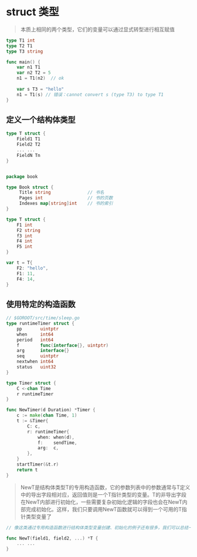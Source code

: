 # struct 类型

> 本质上相同的两个类型，它们的变量可以通过显式转型进行相互赋值

``` go
type T1 int
type T2 T1
type T3 string

func main() {
    var n1 T1
    var n2 T2 = 5
    n1 = T1(n2)  // ok
    
    var s T3 = "hello"
    n1 = T1(s) // 错误：cannot convert s (type T3) to type T1
}
```

## 定义一个结构体类型

``` go
type T struct {
    Field1 T1
    Field2 T2
    ... ...
    FieldN Tn
}  
```

``` go

package book

type Book struct {
     Title string              // 书名
     Pages int                 // 书的页数
     Indexes map[string]int    // 书的索引
}
```

``` go
type T struct {
    F1 int
    F2 string
    f3 int
    F4 int
    F5 int
}

var t = T{
    F2: "hello",
    F1: 11,
    F4: 14,
}

```

## 使用特定的构造函数

```go
// $GOROOT/src/time/sleep.go
type runtimeTimer struct {
    pp       uintptr
    when     int64
    period   int64
    f        func(interface{}, uintptr)
    arg      interface{}
    seq      uintptr
    nextwhen int64
    status   uint32
}

type Timer struct {
    C <-chan Time
    r runtimeTimer
}

func NewTimer(d Duration) *Timer {
    c := make(chan Time, 1)
    t := &Timer{
        C: c,
        r: runtimeTimer{
            when: when(d),
            f:    sendTime,
            arg:  c,
        },
    }
    startTimer(&t.r)
    return t
}
```

> NewT是结构体类型T的专用构造函数，它的参数列表中的参数通常与T定义中的导出字段相对应，返回值则是一个T指针类型的变量。T的非导出字段在NewT内部进行初始化，一些需要复杂初始化逻辑的字段也会在NewT内部完成初始化。这样，我们只要调用NewT函数就可以得到一个可用的T指针类型变量了

```go
// 像这类通过专用构造函数进行结构体类型变量创建、初始化的例子还有很多，我们可以总结一下，它们的专用构造函数大多都符合这种模式：

func NewT(field1, field2, ...) *T {
    ... ...
}
```

